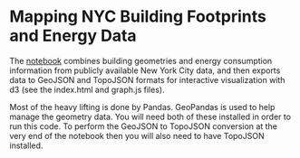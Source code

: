 # Mapping NYC Building Footprints and Energy Data

The [notebook](https://github.com/bricof/nyc_bldgenergygeo/blob/master/nyc_bldgenergygeo.ipynb) combines building geometries and energy consumption information from publicly available New York City data, and then exports data to GeoJSON and TopoJSON formats for interactive visualization with d3 (see the index.html and graph.js files).

Most of the heavy lifting is done by Pandas. GeoPandas is used to help manage the geometry data. You will need both of these installed in order to run this code. To perform the GeoJSON to TopoJSON conversion at the very end of the notebook then you will also need to have TopoJSON installed.

